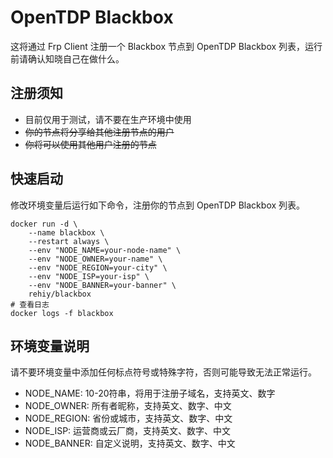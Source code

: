 # OpenTDP Blackbox

这将通过 Frp Client 注册一个 Blackbox 节点到 OpenTDP Blackbox 列表，运行前请确认知晓自己在做什么。

## 注册须知

- 目前仅用于测试，请不要在生产环境中使用
- ~~你的节点将分享给其他注册节点的用户~~
- ~~你将可以使用其他用户注册的节点~~

## 快速启动

修改环境变量后运行如下命令，注册你的节点到 OpenTDP Blackbox 列表。

```shell
docker run -d \
    --name blackbox \
    --restart always \
    --env "NODE_NAME=your-node-name" \
    --env "NODE_OWNER=your-name" \
    --env "NODE_REGION=your-city" \
    --env "NODE_ISP=your-isp" \
    --env "NODE_BANNER=your-banner" \
    rehiy/blackbox
# 查看日志
docker logs -f blackbox
```

## 环境变量说明

请不要环境变量中添加任何标点符号或特殊字符，否则可能导致无法正常运行。

- NODE_NAME: 10-20符串，将用于注册子域名，支持英文、数字
- NODE_OWNER: 所有者昵称，支持英文、数字、中文
- NODE_REGION: 省份或城市，支持英文、数字、中文
- NODE_ISP: 运营商或云厂商，支持英文、数字、中文
- NODE_BANNER: 自定义说明，支持英文、数字、中文
